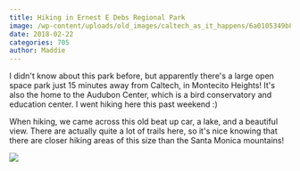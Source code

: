 ```yaml
---
title: Hiking in Ernest E Debs Regional Park
image: /wp-content/uploads/old_images/caltech_as_it_happens/6a0105349b8251970b01bb09f31531970d.jpg
date: 2018-02-22
categories: 705
author: Maddie
---
```


I didn't know about this park before, but apparently there's a large open space park just 15 minutes away from Caltech, in Montecito Heights! It's also the home to the Audubon Center, which is a bird conservatory and education center. I went hiking here this past weekend :)

When hiking, we came across this old beat up car, a lake, and a beautiful view. There are actually quite a lot of trails here, so it's nice knowing that there are closer hiking areas of this size than the Santa Monica mountains!


![](/old_images/caltech_as_it_happens/6a0105349b8251970b01bb09f3152d970d.jpg)
